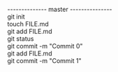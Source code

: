 -------------- master ---------------
<br>
git init
<br>
touch FILE.md
<br>
git add FILE.md
<br>
git status
<br>
git commit -m "Commit 0"
<br>
git add FILE.md
<br>
git commit -m "Commit 1"
<br>
<br>